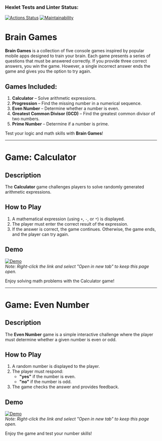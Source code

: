 ### Hexlet Tests and Linter Status:
[![Actions Status](https://github.com/isa-nurbek/python-project-49/actions/workflows/hexlet-check.yml/badge.svg)](https://github.com/isa-nurbek/python-project-49/actions)
[![Maintainability](https://api.codeclimate.com/v1/badges/0236135eb91986f6964b/maintainability)](https://codeclimate.com/github/isa-nurbek/python-project-49/maintainability)

# Brain Games

**Brain Games** is a collection of five console games inspired by popular mobile apps designed to train your brain. Each game presents a series of questions that must be answered correctly. If you provide three correct answers, you win the game. However, a single incorrect answer ends the game and gives you the option to try again.

## Games Included:

1. **Calculator** – Solve arithmetic expressions.
2. **Progression** – Find the missing number in a numerical sequence.
3. **Even Number** – Determine whether a number is even.
4. **Greatest Common Divisor (GCD)** – Find the greatest common divisor of two numbers.
5. **Prime Number** – Determine if a number is prime.

Test your logic and math skills with **Brain Games**!

---

# Game: Calculator  

## Description  
The **Calculator** game challenges players to solve randomly generated arithmetic expressions.  

## How to Play  
1. A mathematical expression (using `+`, `-`, or `*`) is displayed.  
2. The player must enter the correct result of the expression.  
3. If the answer is correct, the game continues. Otherwise, the game ends, and the player can try again.  

## Demo
[![Demo](https://asciinema.org/a/bdOugBFgGm4HASXZWZfrsNX5K.svg)](https://asciinema.org/a/bdOugBFgGm4HASXZWZfrsNX5K)  
*Note: Right-click the link and select "Open in new tab" to keep this page open.*

Enjoy solving math problems with the Calculator game!

---

# Game: Even Number

## Description
The **Even Number** game is a simple interactive challenge where the player must determine whether a given number is even or odd.

## How to Play
1. A random number is displayed to the player.
2. The player must respond:
   - **"yes"** if the number is even.
   - **"no"** if the number is odd.
3. The game checks the answer and provides feedback.

## Demo
[![Demo](https://asciinema.org/a/XCJQY1Wyx8v6xOvDd5efrwUiD.svg)](https://asciinema.org/a/XCJQY1Wyx8v6xOvDd5efrwUiD)  
*Note: Right-click the link and select "Open in new tab" to keep this page open.*

Enjoy the game and test your number skills!
